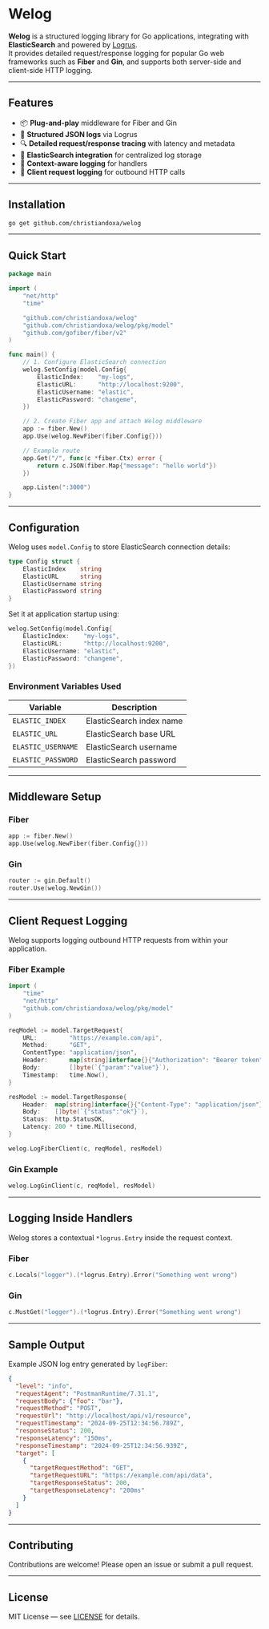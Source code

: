 # Welog

**Welog** is a structured logging library for Go applications, integrating with **ElasticSearch** and powered by [Logrus](https://github.com/sirupsen/logrus).  
It provides detailed request/response logging for popular Go web frameworks such as **Fiber** and **Gin**, and supports both server-side and client-side HTTP logging.

---

## Features

- 📦 **Plug-and-play** middleware for Fiber and Gin
- 📝 **Structured JSON logs** via Logrus
- 🔍 **Detailed request/response tracing** with latency and metadata
- 🔗 **ElasticSearch integration** for centralized log storage
- 🎯 **Context-aware logging** for handlers
- 🔄 **Client request logging** for outbound HTTP calls

---

## Installation

```bash
go get github.com/christiandoxa/welog
````

---

## Quick Start

```go
package main

import (
    "net/http"
    "time"

    "github.com/christiandoxa/welog"
    "github.com/christiandoxa/welog/pkg/model"
    "github.com/gofiber/fiber/v2"
)

func main() {
    // 1. Configure ElasticSearch connection
    welog.SetConfig(model.Config{
        ElasticIndex:    "my-logs",
        ElasticURL:      "http://localhost:9200",
        ElasticUsername: "elastic",
        ElasticPassword: "changeme",
    })

    // 2. Create Fiber app and attach Welog middleware
    app := fiber.New()
    app.Use(welog.NewFiber(fiber.Config{}))

    // Example route
    app.Get("/", func(c *fiber.Ctx) error {
        return c.JSON(fiber.Map{"message": "hello world"})
    })

    app.Listen(":3000")
}
```

---

## Configuration

Welog uses `model.Config` to store ElasticSearch connection details:

```go
type Config struct {
    ElasticIndex    string
    ElasticURL      string
    ElasticUsername string
    ElasticPassword string
}
```

Set it at application startup using:

```go
welog.SetConfig(model.Config{
    ElasticIndex:    "my-logs",
    ElasticURL:      "http://localhost:9200",
    ElasticUsername: "elastic",
    ElasticPassword: "changeme",
})
```

### Environment Variables Used

| Variable           | Description              |
| ------------------ | ------------------------ |
| `ELASTIC_INDEX`    | ElasticSearch index name |
| `ELASTIC_URL`      | ElasticSearch base URL   |
| `ELASTIC_USERNAME` | ElasticSearch username   |
| `ELASTIC_PASSWORD` | ElasticSearch password   |

---

## Middleware Setup

### Fiber

```go
app := fiber.New()
app.Use(welog.NewFiber(fiber.Config{}))
```

### Gin

```go
router := gin.Default()
router.Use(welog.NewGin())
```

---

## Client Request Logging

Welog supports logging outbound HTTP requests from within your application.

### Fiber Example

```go
import (
    "time"
    "net/http"
    "github.com/christiandoxa/welog/pkg/model"
)

reqModel := model.TargetRequest{
    URL:         "https://example.com/api",
    Method:      "GET",
    ContentType: "application/json",
    Header:      map[string]interface{}{"Authorization": "Bearer token"},
    Body:        []byte(`{"param":"value"}`),
    Timestamp:   time.Now(),
}

resModel := model.TargetResponse{
    Header:  map[string]interface{}{"Content-Type": "application/json"},
    Body:    []byte(`{"status":"ok"}`),
    Status:  http.StatusOK,
    Latency: 200 * time.Millisecond,
}

welog.LogFiberClient(c, reqModel, resModel)
```

### Gin Example

```go
welog.LogGinClient(c, reqModel, resModel)
```

---

## Logging Inside Handlers

Welog stores a contextual `*logrus.Entry` inside the request context.

### Fiber

```go
c.Locals("logger").(*logrus.Entry).Error("Something went wrong")
```

### Gin

```go
c.MustGet("logger").(*logrus.Entry).Error("Something went wrong")
```

---

## Sample Output

Example JSON log entry generated by `logFiber`:

```json
{
  "level": "info",
  "requestAgent": "PostmanRuntime/7.31.1",
  "requestBody": {"foo": "bar"},
  "requestMethod": "POST",
  "requestUrl": "http://localhost/api/v1/resource",
  "requestTimestamp": "2024-09-25T12:34:56.789Z",
  "responseStatus": 200,
  "responseLatency": "150ms",
  "responseTimestamp": "2024-09-25T12:34:56.939Z",
  "target": [
    {
      "targetRequestMethod": "GET",
      "targetRequestURL": "https://example.com/api/data",
      "targetResponseStatus": 200,
      "targetResponseLatency": "200ms"
    }
  ]
}
```

---

## Contributing

Contributions are welcome! Please open an issue or submit a pull request.

---

## License

MIT License — see [LICENSE](LICENSE) for details.
